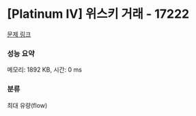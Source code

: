 # [Platinum IV] 위스키 거래 - 17222 

[문제 링크](https://www.acmicpc.net/problem/17222) 

### 성능 요약

메모리: 1892 KB, 시간: 0 ms

### 분류

최대 유량(flow)


